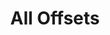 ---
title: All Offsets
image: image.png
filter: filter-offsets

content:
    items: 
        - '@taxonomy.function': stud_shift
        - '@taxonomy.function': stud_lift
        - '@taxonomy.function': axle_shift
    filter:
        published: true
        type: 'tech'    
    order:
        by: date
        dir: desc
    limit: 12
    pagination: true

form:
    name: filter-offsets
    id: items-filter
    fields:
        -
            name: offset_type
            label: Type
            type: select
            id: offset_type
            options:
                'all': '- All -'
                'stud_lift': 'Stud Lift'
                'stud_shift': 'Stud Shift'
                'axle_shift': 'Axle Shift'

        - 
            name: offset_length
            label: Length
            type: select
            id: offset_length
            options:
                'all': '- All -'
                '1'  : '01 LDU'
                '2'  : '02 LDU'
                '5'  : '05 LDU | 1/4 Stud'
                '10' : '10 LDU | 1/2 Stud'

    buttons:
        submit:
            value: Filter
    process:
        redirect: >-
            /techs/collections/offsets/{% 
                set offset_length = form.value.offset_length                                     %}{%
                set offset_length = offset_length|slice(0,3) == 'all' ? 'all' : offset_length    %}{%
                set offset_type   = form.value.offset_type                                       %}{%
                if offset_type == 'all'                                                          %}{%
                    if offset_length != 'all'                                                    %}{%
                        set filter = 'offset_length:' ~ offset_length                            %}{%
                    endif                                                                        %}{%
                else                                                                             %}{%
                    if offset_length != 'all'                                                    %}{%
                        set filter = offset_type ~ '_length:' ~ offset_length                    %}{%
                    else                                                                         %}{%
                        set filter = 'function:' ~ offset_type                                   %}{%
                    endif                                                                        %}{%
                endif                                                                            %}{{ filter }}

---